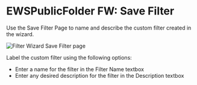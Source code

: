 # EWSPublicFolder FW: Save Filter

Use the Save Filter Page to name and describe the custom filter created in the wizard.

![Filter Wizard Save Filter page](/img/product_docs/accessanalyzer/enterpriseauditor/admin/datacollector/ewsmailbox/filterwizard/savefilter.png)

Label the custom filter using the following options:

- Enter a name for the filter in the Filter Name textbox
- Enter any desired description for the filter in the Description textbox
